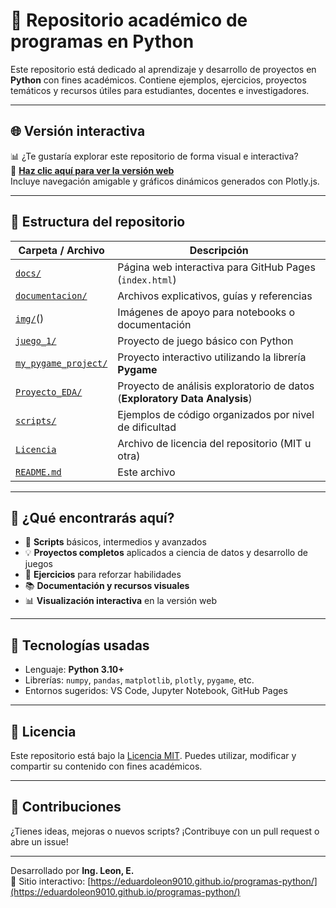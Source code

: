 # 🐍 Repositorio académico de programas en Python

Este repositorio está dedicado al aprendizaje y desarrollo de proyectos en **Python** con fines académicos. Contiene ejemplos, ejercicios, proyectos temáticos y recursos útiles para estudiantes, docentes e investigadores.

---

## 🌐 Versión interactiva

📊 ¿Te gustaría explorar este repositorio de forma visual e interactiva?  
🔗 **[Haz clic aquí para ver la versión web](https://eduardoleon9010.github.io/python_en_accion/)**  
Incluye navegación amigable y gráficos dinámicos generados con Plotly.js.

---

## 📂 Estructura del repositorio

| Carpeta / Archivo         | Descripción                                                                 |
|---------------------------|-----------------------------------------------------------------------------|
| [`docs/`](https://github.com/eduardoleon9010/python_en_accion/tree/main/docs)                   | Página web interactiva para GitHub Pages (`index.html`)                     |
| [`documentacion/`](https://github.com/eduardoleon9010/python_en_accion/tree/main/documentacion)          | Archivos explicativos, guías y referencias                                  |
| [`img/`]()()                    | Imágenes de apoyo para notebooks o documentación                            |
| [`juego_1/`](https://github.com/eduardoleon9010/python_en_accion/blob/main/juego_1/README.md)               | Proyecto de juego básico con Python                                         |
| [`my_pygame_project/`](https://github.com/eduardoleon9010/python_en_accion/blob/main/my_pygame_project/README.md)        | Proyecto interactivo utilizando la librería **Pygame**                      |
| [`Proyecto_EDA/`](https://github.com/eduardoleon9010/python_en_accion/blob/main/Proyecto_EDA/README.md)             | Proyecto de análisis exploratorio de datos (**Exploratory Data Analysis**) |
| [`scripts/`](https://github.com/eduardoleon9010/python_en_accion/tree/main/scripts)                 | Ejemplos de código organizados por nivel de dificultad                      |
| [`Licencia`](https://github.com/eduardoleon9010/python_en_accion/blob/main/LICENSE)                  | Archivo de licencia del repositorio (MIT u otra)                            |
| [`README.md`](https://github.com/eduardoleon9010/python_en_accion/blob/main/README.md)               | Este archivo                                                               |

---

## 🚀 ¿Qué encontrarás aquí?

- 🔢 **Scripts** básicos, intermedios y avanzados
- 💡 **Proyectos completos** aplicados a ciencia de datos y desarrollo de juegos
- 🧠 **Ejercicios** para reforzar habilidades
- 📚 **Documentación y recursos visuales**
- 📊 **Visualización interactiva** en la versión web

---

## 📌 Tecnologías usadas

- Lenguaje: **Python 3.10+**
- Librerías: `numpy`, `pandas`, `matplotlib`, `plotly`, `pygame`, etc.
- Entornos sugeridos: VS Code, Jupyter Notebook, GitHub Pages

---

## 📄 Licencia

Este repositorio está bajo la [Licencia MIT](./Licencia). Puedes utilizar, modificar y compartir su contenido con fines académicos.

---

## 🤝 Contribuciones

¿Tienes ideas, mejoras o nuevos scripts? ¡Contribuye con un pull request o abre un issue!

---

Desarrollado por **Ing. Leon, E.**  
🔗 Sitio interactivo: [https://eduardoleon9010.github.io/programas-python/](https://eduardoleon9010.github.io/programas-python/)
